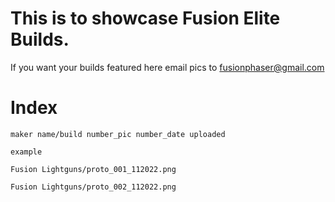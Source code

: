 
# This is to showcase Fusion Elite Builds. 

If you want your builds featured here email pics to fusionphaser@gmail.com

# Index 

    maker name/build number_pic number_date uploaded

    example

    Fusion Lightguns/proto_001_112022.png

    Fusion Lightguns/proto_002_112022.png


